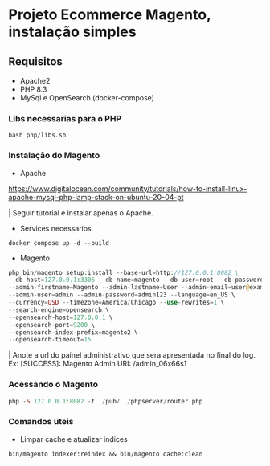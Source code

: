 # Projeto Ecommerce Magento, instalação simples

## Requisitos
- Apache2
- PHP 8.3
- MySql e OpenSearch (docker-compose)

### Libs necessarias para o PHP

```shell
bash php/libs.sh
```

### Instalação do Magento

- Apache

https://www.digitalocean.com/community/tutorials/how-to-install-linux-apache-mysql-php-lamp-stack-on-ubuntu-20-04-pt

| Seguir tutorial e instalar apenas o Apache.

- Services necessarios

```shell
docker compose up -d --build
```

- Magento
```php
php bin/magento setup:install --base-url=http://127.0.0.1:8082 \
--db-host=127.0.0.1:3306 --db-name=magento --db-user=root --db-password=admin123 \
--admin-firstname=Magento --admin-lastname=User --admin-email=user@example.com \
--admin-user=admin --admin-password=admin123 --language=en_US \
--currency=USD --timezone=America/Chicago --use-rewrites=1 \
--search-engine=opensearch \
--opensearch-host=127.0.0.1 \
--opensearch-port=9200 \
--opensearch-index-prefix=magento2 \
--opensearch-timeout=15
```
| Anote a url do painel administrativo que sera apresentada no final do log. Ex: [SUCCESS]: Magento Admin URI: /admin_06x66s1

### Acessando o Magento

```php
php -S 127.0.0.1:8082 -t ./pub/ ./phpserver/router.php
```
### Comandos uteis

- Limpar cache e atualizar indices
```
bin/magento indexer:reindex && bin/magento cache:clean
```